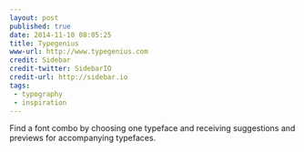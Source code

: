 ```yaml
---
layout: post
published: true
date: 2014-11-10 08:05:25
title: Typegenius
www-url: http://www.typegenius.com
credit: Sidebar
credit-twitter: SidebarIO
credit-url: http://sidebar.io
tags: 
 - typography
 - inspiration
---
```


Find a font combo by choosing one typeface and receiving suggestions and previews for accompanying typefaces.